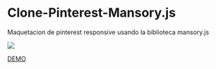 # Clone-Pinterest-Mansory.js
Maquetacion de pinterest responsive  usando  la biblioteca mansory.js


![](img/pinterestMansory&20js.JPG)

 [DEMO](https://yauris12.github.io/Clone-Pinterest-Mansory.js/)
